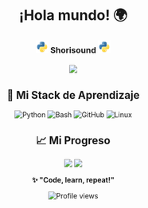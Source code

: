 <div align="center">

# ¡Hola mundo! 🌍
### <img src="https://raw.githubusercontent.com/devicons/devicon/master/icons/python/python-original.svg" width="25" height="25"> **Shorisound** <img src="https://raw.githubusercontent.com/devicons/devicon/master/icons/python/python-original.svg" width="25" height="25">
####

<img src="https://media.giphy.com/media/USV0ym3bVWQJJmNu3N/giphy.gif" width="300">

## 🐍 Mi Stack de Aprendizaje

<p align="center">
  <img src="https://img.shields.io/badge/Python-3776AB?style=for-the-badge&logo=python&logoColor=white" alt="Python">
  <img src="https://img.shields.io/badge/Shell_Script-121011?style=for-the-badge&logo=gnu-bash&logoColor=white" alt="Bash">
  <img src="https://img.shields.io/badge/GitHub-100000?style=for-the-badge&logo=github&logoColor=white" alt="GitHub">
  <img src="https://img.shields.io/badge/Linux-FCC624?style=for-the-badge&logo=linux&logoColor=black" alt="Linux">
</p>

## 📈 Mi Progreso

<p align="center">
  <img src="https://github-readme-stats.vercel.app/api?username=shorisound&show_icons=true&theme=dark&hide_border=true" height="165">
  <img src="https://github-readme-stats.vercel.app/api/top-langs/?username=shorisound&layout=compact&theme=dark&hide_border=true" height="165">
</p>

**✨ "Code, learn, repeat!"**

<p align="center">
  <img src="https://komarev.com/ghpvc/?username=shorisound&color=blue&style=flat-square" alt="Profile views">
</p>

</div>

